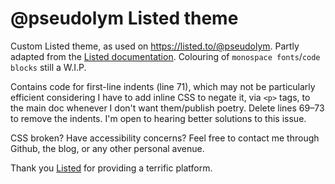 # @pseudolym Listed theme
Custom Listed theme, as used on https://listed.to/@pseudolym. Partly adapted from the [Listed documentation](https://standardnotes.com/help/66/how-do-i-change-the-colors-fonts-and-general-layout-of-my-listed-blog). Colouring of `monospace fonts`/`code blocks` still a W.I.P.

Contains code for first-line indents (line 71), which may not be particularly efficient considering I have to add inline CSS to negate it, via `<p>` tags, to the main doc whenever I don't want them/publish poetry. Delete lines 69–73 to remove the indents. I'm open to hearing better solutions to this issue.

CSS broken? Have accessibility concerns? Feel free to contact me through Github, the blog, or any other personal avenue.

Thank you [Listed](https://listed.to) for providing a terrific platform.

